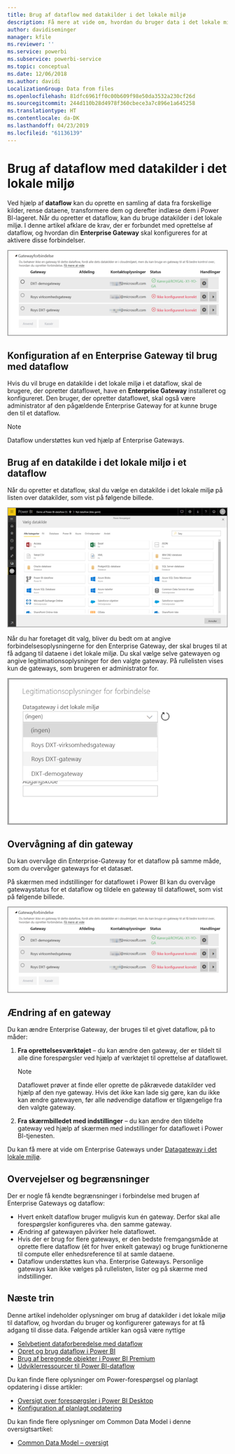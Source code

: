 ```yaml
---
title: Brug af dataflow med datakilder i det lokale miljø
description: Få mere at vide om, hvordan du bruger data i det lokale miljø i dataflow
author: davidiseminger
manager: kfile
ms.reviewer: ''
ms.service: powerbi
ms.subservice: powerbi-service
ms.topic: conceptual
ms.date: 12/06/2018
ms.author: davidi
LocalizationGroup: Data from files
ms.openlocfilehash: 81dfc6961ff0c00b609f98e50da3532a230cf26d
ms.sourcegitcommit: 244d110b28d4978f360cbece3a7c896e1a645258
ms.translationtype: HT
ms.contentlocale: da-DK
ms.lasthandoff: 04/23/2019
ms.locfileid: "61136139"
---
```

# <a name="using-dataflows-with-on-premises-data-sources"></a>Brug af dataflow med datakilder i det lokale miljø

Ved hjælp af **dataflow** kan du oprette en samling af data fra forskellige kilder, rense dataene, transformere dem og derefter indlæse dem i Power BI-lageret. Når du opretter et dataflow, kan du bruge datakilder i det lokale miljø. I denne artikel afklare de krav, der er forbundet med oprettelse af dataflow, og hvordan din **Enterprise Gateway** skal konfigureres for at aktivere disse forbindelser.

![Dataflow og gateways](media/service-dataflows-onpremises-gateways/onpremises-gateways_01.png)

## <a name="configuring-an-enterprise-gateway-for-use-with-dataflows"></a>Konfiguration af en Enterprise Gateway til brug med dataflow

Hvis du vil bruge en datakilde i det lokale miljø i et dataflow, skal de brugere, der opretter dataflowet, have en **Enterprise Gateway** installeret og konfigureret. Den bruger, der opretter dataflowet, skal også være administrator af den pågældende Enterprise Gateway for at kunne bruge den til et dataflow.

> [!NOTE]
> Dataflow understøttes kun ved hjælp af Enterprise Gateways.

## <a name="using-an-on-premises-data-source-in-a-dataflow"></a>Brug af en datakilde i det lokale miljø i et dataflow

Når du opretter et dataflow, skal du vælge en datakilde i det lokale miljø på listen over datakilder, som vist på følgende billede.

![Vælg en datakilde i det lokale miljø](media/service-dataflows-onpremises-gateways/onpremises-gateways_02a.png)

Når du har foretaget dit valg, bliver du bedt om at angive forbindelsesoplysningerne for den Enterprise Gateway, der skal bruges til at få adgang til dataene i det lokale miljø. Du skal vælge selve gatewayen og angive legitimationsoplysninger for den valgte gateway. På rullelisten vises kun de gateways, som brugeren er administrator for.

![Angiv forbindelsesoplysninger](media/service-dataflows-onpremises-gateways/onpremises-gateways_03.png)

## <a name="monitoring-your-gateway"></a>Overvågning af din gateway

Du kan overvåge din Enterprise-Gateway for et dataflow på samme måde, som du overvåger gateways for et datasæt.

På skærmen med indstillinger for dataflowet i Power BI kan du overvåge gatewaystatus for et dataflow og tildele en gateway til dataflowet, som vist på følgende billede.

![Overvågning af gatewayen](media/service-dataflows-onpremises-gateways/onpremises-gateways_01.png)

## <a name="changing-a-gateway"></a>Ændring af en gateway

Du kan ændre Enterprise Gateway, der bruges til et givet dataflow, på to måder:

1. **Fra oprettelsesværktøjet** – du kan ændre den gateway, der er tildelt til alle dine forespørgsler ved hjælp af værktøjet til oprettelse af dataflowet.

    > [!NOTE]
    > Dataflowet prøver at finde eller oprette de påkrævede datakilder ved hjælp af den nye gateway. Hvis det ikke kan lade sig gøre, kan du ikke kan ændre gatewayen, før alle nødvendige dataflow er tilgængelige fra den valgte gateway.

2. **Fra skærmbilledet med indstillinger** – du kan ændre den tildelte gateway ved hjælp af skærmen med indstillinger for dataflowet i Power BI-tjenesten.

Du kan få mere at vide om Enterprise Gateways under [Datagateway i det lokale miljø](service-gateway-onprem.md).

## <a name="considerations-and-limitations"></a>Overvejelser og begrænsninger

Der er nogle få kendte begrænsninger i forbindelse med brugen af Enterprise Gateways og dataflow:

* Hvert enkelt dataflow bruger muligvis kun én gateway. Derfor skal alle forespørgsler konfigureres vha. den samme gateway.
* Ændring af gatewayen påvirker hele dataflowet.
* Hvis der er brug for flere gateways, er den bedste fremgangsmåde at oprette flere dataflow (ét for hver enkelt gateway) og bruge funktionerne til compute eller enhedsreference til at samle dataene.
* Dataflow understøttes kun vha. Enterprise Gateways. Personlige gateways kan ikke vælges på rullelisten, lister og på skærme med indstillinger.


## <a name="next-steps"></a>Næste trin

Denne artikel indeholder oplysninger om brug af datakilder i det lokale miljø til dataflow, og hvordan du bruger og konfigurerer gateways for at få adgang til disse data. Følgende artikler kan også være nyttige

* [Selvbetjent dataforberedelse med dataflow](service-dataflows-overview.md)
* [Opret og brug dataflow i Power BI](service-dataflows-create-use.md)
* [Brug af beregnede objekter i Power BI Premium](service-dataflows-computed-entities-premium.md)
* [Udviklerressourcer til Power BI-dataflow](service-dataflows-developer-resources.md)

Du kan finde flere oplysninger om Power-forespørgsel og planlagt opdatering i disse artikler:
* [Oversigt over forespørgsler i Power BI Desktop](desktop-query-overview.md)
* [Konfiguration af planlagt opdatering](refresh-scheduled-refresh.md)

Du kan finde flere oplysninger om Common Data Model i denne oversigtsartikel:
* [Common Data Model – oversigt](https://docs.microsoft.com/powerapps/common-data-model/overview)

